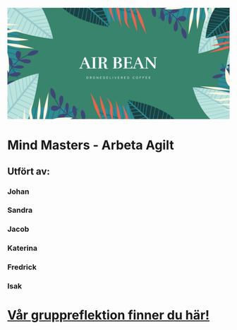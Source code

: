 ![AirBean](poster.png)

# Mind Masters - Arbeta Agilt
## Utfört av:
### Johan
### Sandra
### Jacob
### Katerina
### Fredrick
### Isak

# [Vår gruppreflektion finner du här!](Reflections/gruppreflektioner.md)
